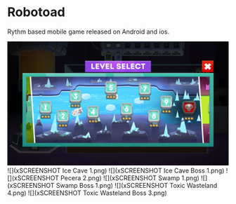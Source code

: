 # Robotoad
Rythm based mobile game released on Android and ios.

![](SCREENSHOT-0001.png)
![](xSCREENSHOT Ice Cave 1.png)
![](xSCREENSHOT Ice Cave Boss 1.png)
![](xSCREENSHOT Pecera 2.png)
![](xSCREENSHOT Swamp 1.png)
![](xSCREENSHOT Swamp Boss 1.png)
![](xSCREENSHOT Toxic Wasteland 4.png)
![](xSCREENSHOT Toxic Wasteland Boss 3.png)

